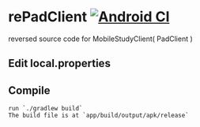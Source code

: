 # rePadClient [![Android CI](https://github.com/Cai1Hsu/rePadClient/actions/workflows/android.yml/badge.svg?branch=master)](https://github.com/Cai1Hsu/rePadClient/actions/workflows/android.yml)
reversed source code for MobileStudyClient( PadClient )

## Edit local.properties
## Compile
	run `./gradlew build`
	The build file is at `app/build/output/apk/release`
